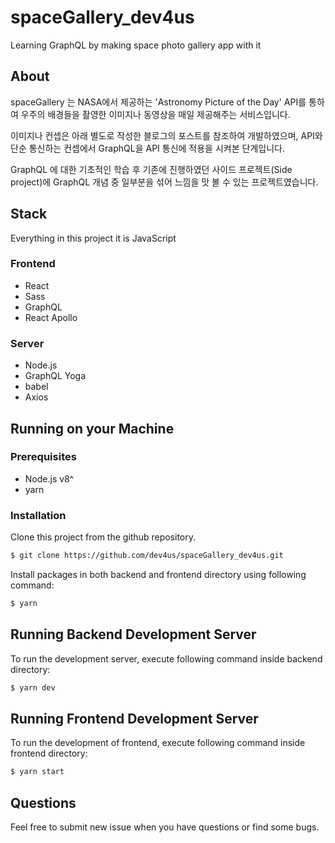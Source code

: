 # spaceGallery_dev4us

Learning GraphQL by making space photo gallery app with it

## About

spaceGallery 는 NASA에서 제공하는 'Astronomy Picture of the Day' API를 통하여 우주의 배경들을 촬영한 이미지나 동영상을 매일 제공해주는 서비스입니다.

이미지나 컨셉은 아래 별도로 작성한 블로그의 포스트를 참조하여 개발하였으며,
API와 단순 통신하는 컨셉에서 GraphQL을 API 통신에 적용을 시켜본 단계입니다.

GraphQL 에 대한 기초적인 학습 후 기존에 진행하였던 사이드 프로젝트(Side project)에 GraphQL 개념 중 일부분을 섞어 느낌을 맛 볼 수 있는 프로젝트였습니다.

## Stack

Everything in this project it is JavaScript

### Frontend

- React
- Sass
- GraphQL
- React Apollo

### Server

- Node.js
- GraphQL Yoga
- babel
- Axios

## Running on your Machine

### Prerequisites

- Node.js v8^
- yarn

### Installation

Clone this project from the github repository.

```bash
$ git clone https://github.com/dev4us/spaceGallery_dev4us.git
```

Install packages in both backend and frontend directory using following command:

```bash
$ yarn
```

## Running Backend Development Server

To run the development server, execute following command inside backend directory:

```bash
$ yarn dev
```

## Running Frontend Development Server

To run the development of frontend, execute following command inside frontend directory:

```bash
$ yarn start
```

## Questions

Feel free to submit new issue when you have questions or find some bugs.
